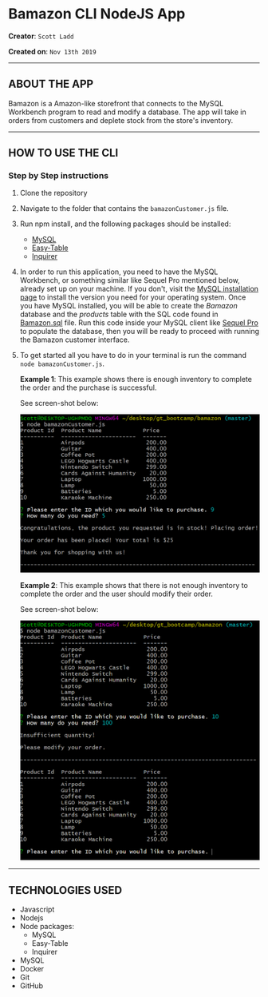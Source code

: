# Bamazon CLI NodeJS App

**Creator**: `Scott Ladd`

**Created on**: `Nov 13th 2019`

- - -

## ABOUT THE APP
Bamazon is a Amazon-like storefront that connects to the MySQL Workbench program to read and modify a database. The app will take in orders from customers and deplete stock from the store's inventory.

- - -

## HOW TO USE THE CLI
### **Step by Step instructions**

1. Clone the repository
2. Navigate to the folder that contains the `bamazonCustomer.js` file.
3. Run npm install, and the following packages should be installed:
   * [MySQL](https://www.npmjs.com/package/mysql)
   * [Easy-Table](https://www.npmjs.com/package/easy-table)
   * [Inquirer](https://www.npmjs.com/package/inquirer)
4. In order to run this application, you need to have the MySQL Workbench, or something similar like Sequel Pro mentioned below, already set up on your machine. If you don't, visit the [MySQL installation page](https://dev.mysql.com/downloads/workbench/) to install the version you need for your operating system. Once you have MySQL installed, you will be able to create the *Bamazon* database and the *products* table with the SQL code found in [Bamazon.sql](Bamazon.sql) file. Run this code inside your MySQL client like [Sequel Pro](https://www.sequelpro.com/) to populate the database, then you will be ready to proceed with running the Bamazon customer interface. 
5. To get started all you have to do in your terminal is run the command `node bamazonCustomer.js`.

    **Example 1**: This example shows there is enough inventory to complete the order and the purchase is successful. 

    See screen-shot below:

    ![Results](Screenshots/success.png)

    **Example 2**: This example shows that there is not enough inventory to complete the order and the user should modify their order.
    
    See screen-shot below:

    ![Results](Screenshots/failure.png)

- - -

## TECHNOLOGIES USED
* Javascript
* Nodejs
* Node packages:
    * MySQL
    * Easy-Table
    * Inquirer
* MySQL
* Docker
* Git
* GitHub